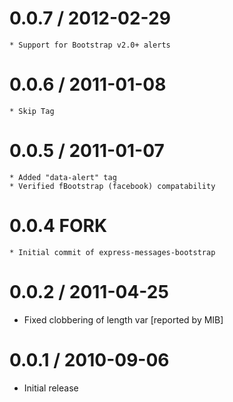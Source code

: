 0.0.7 / 2012-02-29
==================
	* Support for Bootstrap v2.0+ alerts

0.0.6 / 2011-01-08
==================
	
	* Skip Tag

0.0.5 / 2011-01-07
==================

	* Added "data-alert" tag
	* Verified fBootstrap (facebook) compatability

0.0.4 FORK
==================

	* Initial commit of express-messages-bootstrap

0.0.2 / 2011-04-25 
==================

  * Fixed clobbering of length var [reported by MIB]

0.0.1 / 2010-09-06 
==================

  * Initial release
